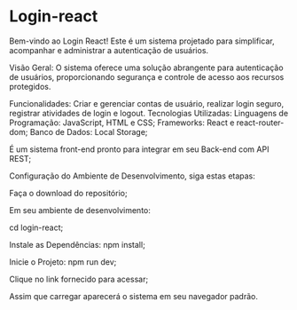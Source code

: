 # Login-react

Bem-vindo ao Login React! Este é um sistema projetado para simplificar, acompanhar e administrar a autenticação de usuários.

Visão Geral: O sistema oferece uma solução abrangente para autenticação de usuários, proporcionando segurança e controle de acesso aos recursos protegidos.

Funcionalidades: Criar e gerenciar contas de usuário, realizar login seguro, registrar atividades de login e logout.
Tecnologias Utilizadas: Linguagens de Programação: JavaScript, HTML e CSS; Frameworks: React e react-router-dom; Banco de Dados: Local Storage;

É um sistema front-end pronto para integrar em seu Back-end com API REST;

Configuração do Ambiente de Desenvolvimento, siga estas etapas:

Faça o download do repositório;

Em seu ambiente de desenvolvimento:

cd login-react;

Instale as Dependências: npm install;

Inicie o Projeto: npm run dev;

Clique no link fornecido para acessar;

Assim que carregar aparecerá o sistema em seu navegador padrão.
